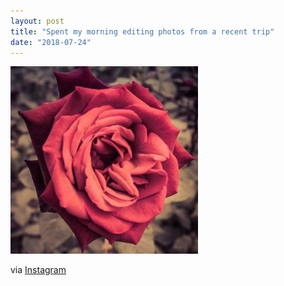 ```yaml
---
layout: post
title: "Spent my morning editing photos from a recent trip"
date: "2018-07-24"
---
```


[![](/assets/img/37053282_2108750379445328_4655590144789708800_n-300x300.jpg)](https://andymarch.co.uk/wp-content/uploads/2018/07/37053282_2108750379445328_4655590144789708800_n.jpg)  

via [Instagram](https://www.instagram.com/p/Blmz4luBB_W/)
